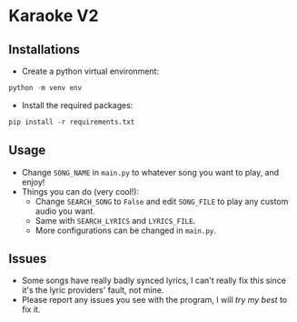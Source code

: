 # Karaoke V2

## Installations

- Create a python virtual environment:
```py
python -m venv env
```

- Install the required packages:
```py
pip install -r requirements.txt
```

## Usage

- Change `SONG_NAME` in `main.py` to whatever song you want to play, and enjoy!
- Things you can do (very cool!):
  - Change `SEARCH_SONG` to `False` and edit `SONG_FILE` to play any custom audio you want.
  - Same with `SEARCH_LYRICS` and `LYRICS_FILE`.
  - More configurations can be changed in `main.py`.

## Issues

- Some songs have really badly synced lyrics, I can't really fix this since it's the lyric providers' fault, not mine.
- Please report any issues you see with the program, I will *try my best* to fix it.